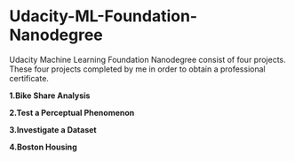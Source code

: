 # Udacity-ML-Foundation-Nanodegree

Udacity Machine Learning Foundation Nanodegree consist of four projects.
These four projects completed by me in order to obtain a professional certificate.

**1.Bike Share Analysis**

**2.Test a Perceptual Phenomenon**

**3.Investigate a Dataset**

**4.Boston Housing**
